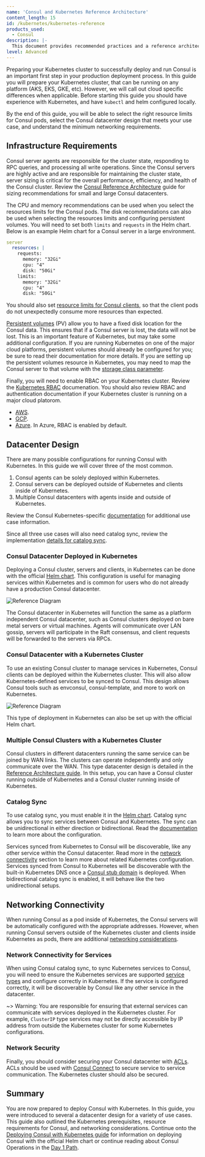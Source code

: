 ```yaml
---
name: 'Consul and Kubernetes Reference Architecture'
content_length: 15
id: /kubernetes/kubernetes-reference
products_used:
  - Consul
description: |-
  This document provides recommended practices and a reference architecture.
level: Advanced
---
```


Preparing your Kubernetes cluster to successfully deploy and run Consul is an
important first step in your production deployment process. In this guide you
will prepare your Kubernetes cluster, that can be running on any platform
(AKS, EKS, GKE, etc). However, we will call out cloud specific differences when
applicable. Before starting this guide you should have experience with
Kubernetes, and have `kubectl` and helm configured locally.

By the end of this guide, you will be able to select the right resource limits
for Consul pods, select the Consul datacenter design that meets your use case,
and understand the minimum networking requirements.

## Infrastructure Requirements

Consul server agents are responsible for the cluster state, responding to RPC
queries, and processing all write operations. Since the Consul servers are
highly active and are responsible for maintaining the cluster state, server
sizing is critical for the overall performance, efficiency, and health of the
Consul cluster. Review the [Consul Reference
Architecture](/consul/advanced/day-1-operations/reference-architecture#consul-servers)
guide for sizing recommendations for small and large Consul datacenters.

The CPU and memory recommendations can be used when you select the resources
limits for the Consul pods. The disk recommendations can also be used when
selecting the resources limits and configuring persistent volumes. You will
need to set both `limits` and `requests` in the Helm chart. Below is an example
Helm chart for a Consul server in a large environment.

```yaml
server
  resources: |
    requests:
      memory: "32Gi"
      cpu: "4"
      disk: "50Gi"
    limits:
      memory: "32Gi"
      cpu: "4"
      disk: "50Gi"
```

You should also set [resource limits for Consul
clients](https://www.consul.io/docs/platform/k8s/helm.html#v-client-resources),
so that the client pods do not unexpectedly consume more resources than
expected.

[Persistent
volumes](https://kubernetes.io/docs/concepts/storage/persistent-volumes/) (PV)
allow you to have a fixed disk location for the Consul data. This ensures that
if a Consul server is lost, the data will not be lost. This is an important
feature of Kubernetes, but may take some additional configuration. If you are
running Kubernetes on one of the major cloud platforms, persistent volumes
should already be configured for you; be sure to read their documentation for more
details. If you are setting up the persistent volumes resource in Kubernetes, you may need
to map the Consul server to that volume with the [storage class
parameter](https://www.consul.io/docs/platform/k8s/helm.html#v-server-storageclass).

Finally, you will need to enable RBAC on your Kubernetes cluster. Review
the [Kubernetes
RBAC](https://kubernetes.io/docs/reference/access-authn-authz/rbac/) documenation. You
should also review RBAC and authentication documentation if your Kubernetes cluster
is running on a major cloud platorom.

- [AWS](https://docs.aws.amazon.com/eks/latest/userguide/managing-auth.html).
- [GCP](https://cloud.google.com/kubernetes-engine/docs/how-to/role-based-access-control).
- [Azure](https://docs.microsoft.com/en-us/cli/azure/aks?view=azure-cli-latest#az-aks-create). In Azure, RBAC is enabled by default.

## Datacenter Design

There are many possible configurations for running Consul with Kubernetes. In this guide
we will cover three of the most common.

1. Consul agents can be solely deployed within Kubernetes.
1. Consul servers
   can be deployed outside of Kubernetes and clients inside of Kubernetes.
1. Multiple Consul datacenters with agents inside and outside of Kubernetes.

Review the Consul Kubernetes-specific
[documentation](https://www.consul.io/docs/platform/k8s/index.html#use-cases)
for additional use case information.

Since all three use cases will also need catalog sync, review the
implementation [details for catalog sync](https://www.consul.io/docs/platform/k8s/service-sync.html).

### Consul Datacenter Deployed in Kubernetes

Deploying a Consul cluster, servers and clients, in Kubernetes can be done with
the official [Helm
chart](https://www.consul.io/docs/platform/k8s/helm.html#using-the-helm-chart).
This configuration is useful for managing services within Kubernetes and is
common for users who do not already have a production Consul datacenter.

![Reference Diagram](/assets/images/k8s-consul-simple.png 'Consul in Kubernetes Reference Diagram')

The Consul datacenter in Kubernetes will function the same as a platform
independent Consul datacenter, such as Consul clusters deployed on bare metal servers
or virtual machines. Agents will communicate over LAN gossip, servers
will participate in the Raft consensus, and client requests will be
forwarded to the servers via RPCs.

### Consul Datacenter with a Kubernetes Cluster

To use an existing Consul cluster to manage services in Kubernetes, Consul
clients can be deployed within the Kubernetes cluster. This will also allow
Kubernetes-defined services to be synced to Consul. This design allows Consul tools
such as envconsul, consul-template, and more to work on Kubernetes.

![Reference Diagram](/assets/images/k8s-cluster-consul-datacenter.png 'Consul and Kubernetes Reference Diagram')

This type of deployment in Kubernetes can also be set up with the official Helm
chart.

### Multiple Consul Clusters with a Kubernetes Cluster

Consul clusters in different datacenters running the same service can be joined
by WAN links. The clusters can operate independently and only communicate over
the WAN. This type datacenter design is detailed in the [Reference Architecture
guide](/consul/advanced/day-1-operations/reference-architecture#multiple-datacenters).
In this setup, you can have a Consul cluster running outside of Kubernetes and
a Consul cluster running inside of Kubernetes.

### Catalog Sync

To use catalog sync, you must enable it in the [Helm
chart](https://www.consul.io/docs/platform/k8s/helm.html#v-synccatalog).
Catalog sync allows you to sync services between Consul and Kubernetes. The
sync can be unidirectional in either direction or bidirectional. Read the
[documentation](https://www.consul.io/docs/platform/k8s/service-sync.html) to
learn more about the configuration.

Services synced from Kubernetes to Consul will be discoverable, like any other
service within the Consul datacenter. Read more in the [network
connectivity](#networking-connectivity) section to learn more about related
Kubernetes configuration. Services synced from Consul to Kubernetes will be
discoverable with the built-in Kubernetes DNS once a [Consul stub
domain](https://www.consul.io/docs/platform/k8s/dns.html) is deployed. When
bidirectional catalog sync is enabled, it will behave like the two
unidirectional setups.

## Networking Connectivity

When running Consul as a pod inside of Kubernetes, the Consul servers will be
automatically configured with the appropriate addresses. However, when running
Consul servers outside of the Kubernetes cluster and clients inside Kubernetes
as pods, there are additional [networking
considerations](/consul/advanced/day-1-operations/reference-architecture#network-connectivity).

### Network Connectivity for Services

When using Consul catalog sync, to sync Kubernetes services to Consul, you will
need to ensure the Kubernetes services are supported [service
types](https://www.consul.io/docs/platform/k8s/service-sync.html#kubernetes-service-types)
and configure correctly in Kubernetes. If the service is configured correctly,
it will be discoverable by Consul like any other service in the datacenter.

~> Warning: You are responsible for ensuring that external services can communicate
with services deployed in the Kubernetes cluster. For example, `ClusterIP` type services
may not be directly accessible by IP address from outside the Kubernetes cluster
for some Kubernetes configurations.

### Network Security

Finally, you should consider securing your Consul datacenter with
[ACLs](/consul/advanced/day-1-operations/production-acls). ACLs should be used with [Consul
Connect](https://www.consul.io/docs/platform/k8s/connect.html) to secure
service to service communication. The Kubernetes cluster should also be
secured.

## Summary

You are now prepared to deploy Consul with Kubernetes. In this
guide, you were introduced to several a datacenter design for a variety of use
cases. This guide also outlined the Kubernetes prerequisites, resource
requirements for Consul, and networking considerations. Continue onto the
[Deploying Consul with Kubernetes
guide](/consul/getting-started-k8s/helm-deploy) for
information on deploying Consul with the official Helm chart or continue
reading about Consul Operations in the [Day 1 Path](https://learn.hashicorp.com/consul/?track=advanced#advanced).
